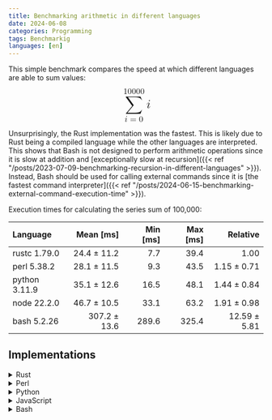 ```yaml
---
title: Benchmarking arithmetic in different languages
date: 2024-06-08
categories: Programming
tags: Benchmarkig
languages: [en]
---
```


This simple benchmark compares the speed at which different languages are able
to sum values:
<math display="block" style="font-size: x-large; margin: 0.5em;">
    <munderover>
        <mo>∑</mo>
        <mrow>
            <mi>i</mi>
            <mo>=</mo>
            <mn>0</mn>
        </mrow>
        <mn>10000</mn>
    </munderover>
    <mi>i</mi>
</math>

Unsurprisingly, the Rust implementation was the fastest. This is likely due to
Rust being a compiled language while the other languages are interpreted. This
shows that Bash is not designed to perform arithmetic operations since it is
slow at addition and [exceptionally slow at recursion]({{< ref "/posts/2023-07-09-benchmarking-recursion-in-different-languages" >}}).
Instead, Bash should be used for calling external commands since it is [the
fastest command interpreter]({{< ref "/posts/2024-06-15-benchmarking-external-command-execution-time" >}}).

Execution times for calculating the series sum of 100,000:

| Language      |    Mean [ms] | Min [ms] | Max [ms] |     Relative |
| :------------ | -----------: | -------: | -------: | -----------: |
| rustc 1.79.0  |  24.4 ± 11.2 |      7.7 |     39.4 |         1.00 |
| perl 5.38.2   |  28.1 ± 11.5 |      9.3 |     43.5 |  1.15 ± 0.71 |
| python 3.11.9 |  35.1 ± 12.6 |     16.5 |     48.1 |  1.44 ± 0.84 |
| node 22.2.0   |  46.7 ± 10.5 |     33.1 |     63.2 |  1.91 ± 0.98 |
| bash 5.2.26   | 307.2 ± 13.6 |    289.6 |    325.4 | 12.59 ± 5.81 |

## Implementations

<details>
<summary>Rust</summary>

```rs {{% include "assets/arithmetic.rs" %}}
```

</details>

<details>
<summary>Perl</summary>

```pl {{% include "assets/arithmetic.pl" %}}
```

</details>

<details>
<summary>Python</summary>

```py {{% include "assets/arithmetic.py" %}}
```

</details>

<details>
<summary>JavaScript</summary>

```js {{% include "assets/arithmetic.js" %}}
```

</details>

<details>
<summary>Bash</summary>

```sh {{% include "assets/arithmetic.sh" %}}
```

</details>
